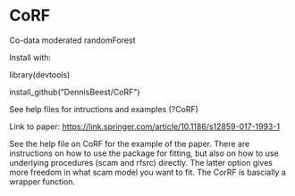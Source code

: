 # CoRF
Co-data moderated randomForest

Install with:

library(devtools)

install_github("DennisBeest/CoRF")

See help files for intructions and examples (?CoRF)

Link to paper:
https://link.springer.com/article/10.1186/s12859-017-1993-1

See the help file on CoRF for the example of the paper. There are instructions on how to use the package for fitting, but also on how to use underlying procedures (scam and rfsrc) directly. The latter option gives more freedom in what scam model you want to fit. The CorRF is bascially a wrapper function.
